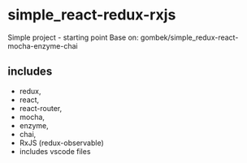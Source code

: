 # simple_react-redux-rxjs
Simple project - starting point
Base on: gombek/simple_redux-react-mocha-enzyme-chai

## includes
- redux,
- react,
- react-router,
- mocha,
- enzyme,
- chai,
- RxJS (redux-observable)
- includes vscode files

